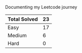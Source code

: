 Documenting my Leetcode journey


Total Solved  | 23
------------- | ------------
Easy  | 17
Medium  | 6
Hard  | 0
